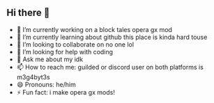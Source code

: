 ## Hi there 👋

- 🔭 I’m currently working on a block tales opera gx mod
- 🌱 I’m currently learning about github this place is kinda hard touse
- 👯 I’m looking to collaborate on no one lol
- 🤔 I’m looking for help with coding
- 💬 Ask me about my idk
- 📫 How to reach me: guilded or discord user on both platforms is m3g4byt3s
- 😄 Pronouns: he/him
- ⚡ Fun fact: i make opera gx mods!
